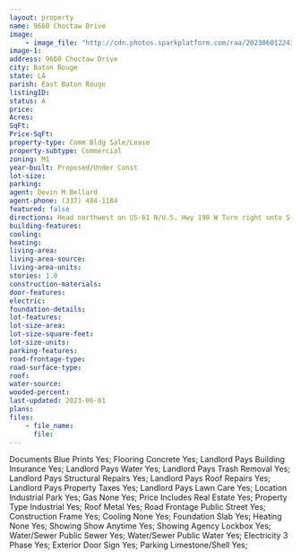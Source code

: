 ```yaml
---
layout: property
name: 9660 Choctaw Drive
image:
    - image_file: "http://cdn.photos.sparkplatform.com/raa/20230601224310094017000000.jpg"
image-1:
address: 9660 Choctaw Drive
city: Baton Rouge
state: LA
parish: East Baton Rouge
listingID: 
status: A
price: 
Acres: 
SqFt: 
Price-SqFt: 
property-type: Comm Bldg Sale/Lease
property-subtype: Commercial
zoning: M1
year-built: Proposed/Under Const
lot-size: 
parking: 
agent: Devin M Bellard
agent-phone: (337) 484-1184
featured: false
directions: Head northwest on US-61 N/U.S. Hwy 190 W Turn right onto S Choctaw Dr Destination will be on the right.
building-features: 
cooling: 
heating: 
living-area: 
living-area-source: 
living-area-units: 
stories: 1.0
construction-materials: 
door-features: 
electric: 
foundation-details: 
lot-features: 
lot-size-area: 
lot-size-square-feet: 
lot-size-units: 
parking-features: 
road-frontage-type: 
road-surface-type: 
roof: 
water-source: 
wooded-percent: 
last-updated: 2023-06-01
plans: 
files:
    - file_name:
      file:
---
```

Documents	Blue Prints	Yes;
Flooring	Concrete	Yes;
Landlord Pays	Building Insurance	Yes;
Landlord Pays	Water	Yes;
Landlord Pays	Trash Removal	Yes;
Landlord Pays	Structural Repairs	Yes;
Landlord Pays	Roof Repairs	Yes;
Landlord Pays	Property Taxes	Yes;
Landlord Pays	Lawn Care	Yes;
Location	Industrial Park	Yes;
Gas	None	Yes;
Price Includes	Real Estate	Yes;
Property Type	Industrial	Yes;
Roof	Metal	Yes;
Road Frontage	Public Street	Yes;
Construction	Frame	Yes;
Cooling	None	Yes;
Foundation	Slab	Yes;
Heating	None	Yes;
Showing	Show Anytime	Yes;
Showing	Agency Lockbox	Yes;
Water/Sewer	Public Sewer	Yes;
Water/Sewer	Public Water	Yes;
Electricity	3 Phase	Yes;
Exterior	Door Sign	Yes;
Parking	Limestone/Shell	Yes;

